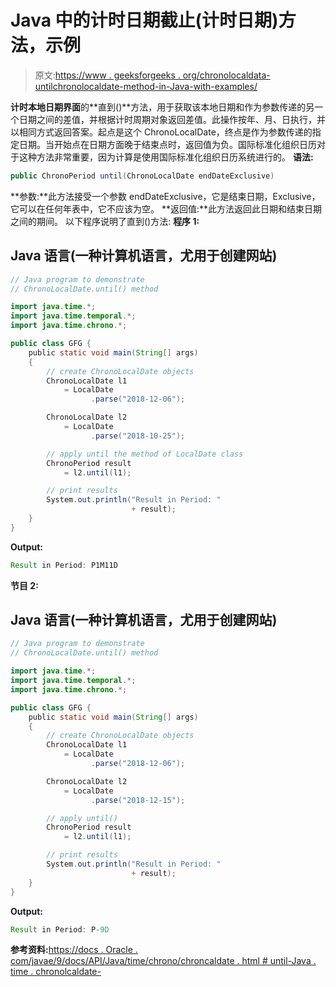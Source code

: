 # Java 中的计时日期截止(计时日期)方法，示例

> 原文:[https://www . geeksforgeeks . org/chronolocaldata-untilchronolocaldate-method-in-Java-with-examples/](https://www.geeksforgeeks.org/chronolocaldate-untilchronolocaldate-method-in-java-with-examples/)

**计时本地日期界面**的**直到()**方法，用于获取该本地日期和作为参数传递的另一个日期之间的差值，并根据计时周期对象返回差值。此操作按年、月、日执行，并以相同方式返回答案。起点是这个 ChronoLocalDate，终点是作为参数传递的指定日期。当开始点在日期方面晚于结束点时，返回值为负。国际标准化组织日历对于这种方法非常重要，因为计算是使用国际标准化组织日历系统进行的。
**语法:**

```java
public ChronoPeriod until(ChronoLocalDate endDateExclusive)
```

**参数:**此方法接受一个参数 endDateExclusive，它是结束日期，Exclusive，它可以在任何年表中，它不应该为空。
**返回值:**此方法返回此日期和结束日期之间的期间。
以下程序说明了直到()方法:
**程序 1:**

## Java 语言(一种计算机语言，尤用于创建网站)

```java
// Java program to demonstrate
// ChronoLocalDate.until() method

import java.time.*;
import java.time.temporal.*;
import java.time.chrono.*;

public class GFG {
    public static void main(String[] args)
    {
        // create ChronoLocalDate objects
        ChronoLocalDate l1
            = LocalDate
                  .parse("2018-12-06");

        ChronoLocalDate l2
            = LocalDate
                  .parse("2018-10-25");

        // apply until the method of LocalDate class
        ChronoPeriod result
            = l2.until(l1);

        // print results
        System.out.println("Result in Period: "
                           + result);
    }
}
```

**Output:** 

```java
Result in Period: P1M11D
```

**节目 2:**

## Java 语言(一种计算机语言，尤用于创建网站)

```java
// Java program to demonstrate
// ChronoLocalDate.until() method

import java.time.*;
import java.time.temporal.*;
import java.time.chrono.*;

public class GFG {
    public static void main(String[] args)
    {
        // create ChronoLocalDate objects
        ChronoLocalDate l1
            = LocalDate
                  .parse("2018-12-06");

        ChronoLocalDate l2
            = LocalDate
                  .parse("2018-12-15");

        // apply until()
        ChronoPeriod result
            = l2.until(l1);

        // print results
        System.out.println("Result in Period: "
                           + result);
    }
}
```

**Output:** 

```java
Result in Period: P-9D
```

**参考资料:**[https://docs . Oracle . com/javae/9/docs/API/Java/time/chrono/chroncaldate . html # until-Java . time . chronolcaldate-](https://docs.oracle.com/javase/9/docs/api/java/time/chrono/ChronoLocalDate.html#until-java.time.chrono.ChronoLocalDate-)